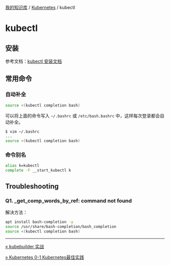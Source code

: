 [我的知识库](../README.md) / [Kubernetes](zz_generated_mdi.md) / kubectl

# kubectl

## 安装

参考文档：[kubectl 安装文档](https://kubernetes.io/docs/tasks/tools/#kubectl)

## 常用命令

### 自动补全

```bash
source <(kubectl completion bash)
```

可以将上面的命令写入 `~/.bashrc` 或 `/etc/bash.bashrc` 中，这样每次登录都会自动补全。

```bash
$ vim ~/.bashrc
...
source <(kubectl completion bash)
```

### 命令别名

```bash
alias k=kubectl
complete -F __start_kubectl k
```

## Troubleshooting

### Q1. _get_comp_words_by_ref: command not found

解决方法：

```bash
apt install bash-completion -y
source /usr/share/bash-completion/bash_completion
source <(kubectl completion bash)
```

---
[« kubebuilder 实战](kubebuilder-inaction.md)

[» Kubernetes 0-1 Kubernetes最佳实践](kubernetes-best-practice.md)
